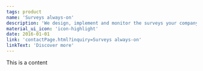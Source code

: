 ```yaml
---
tags: product
name: 'Surveys always-on'
description: 'We design, implement and monitor the surveys your company need to better understand its ecosystem, react accordingly and generate conversions.'
material_ui_icon: 'icon-highlight'
date: 2016-01-01
link: 'contactPage.html?inquiry=Surveys always-on'
linkText: 'Discover more'
---
```


This is a content
